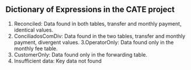 ## **Dictionary of Expressions in the CATE project**

1. Reconciled: Data found in both tables, transfer and monthly payment, identical values.
2. ConciliadosComDiv: Data found in the two tables, transfer and monthly payment, divergent values.
3.OperatorOnly: Data found only in the monthly fee table.
4. CustomerOnly: Data found only in the forwarding table.
5. Insufficient data: Key data not found
